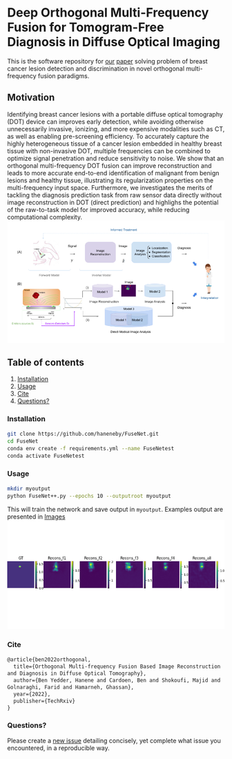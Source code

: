 # Deep Orthogonal Multi-Frequency Fusion for Tomogram-Free Diagnosis in Diffuse Optical Imaging
This is the software repository for [our](https://www2.cs.sfu.ca/~hamarneh/ecopy/techrxiv_21574533.pdf) [paper](#cite) solving problem of breast cancer lesion detection and discrimination in novel orthogonal multi-frequency fusion paradigms.
## Motivation
Identifying breast cancer lesions with a portable diffuse optical tomography (DOT) device can improves early detection, while avoiding otherwise unnecessarily invasive, ionizing, and more expensive modalities such as CT, as well as enabling pre-screening efficiency. 
To accurately capture the highly heterogeneous tissue of a cancer lesion embedded in healthy breast tissue with non-invasive DOT, multiple frequencies can be combined to optimize signal penetration and reduce sensitivity to noise.
We show that an orthogonal multi-frequency DOT fusion can improve reconstruction and leads to more accurate end-to-end identification of malignant from benign lesions and healthy tissue, illustrating its regularization properties on the multi-frequency input space. Furthermore, we investigates the merits of tackling the diagnosis prediction task from raw sensor data directly without image reconstruction in DOT (direct prediction) and highlighs the potential of the raw-to-task model for improved accuracy, while reducing computational complexity.
![Fig1_TMI2](FuseNet/Images/Fig1_TMI2.png)
## Table of contents
1. [Installation](#install)
3. [Usage](#usage)
4. [Cite](#cite)
6. [Questions?](#faq)

### Installation
<a name="install"></a>

```bash
git clone https://github.com/haneneby/FuseNet.git  
cd FuseNet
conda env create -f requirements.yml --name FuseNetest
conda activate FuseNetest
```
### Usage
<a name="usage"></a>
```bash
mkdir myoutput
python FuseNet++.py --epochs 10 --outputroot myoutput
```
This will train the network and save output in `myoutput`.
Examples output are presented in [Images](FuseNet/Images) 
![images/reconst](FuseNet/Images/test_generated_image-19.png?=100x100)

### Cite
<a name="Cite"></a>
```bibtext
@article{ben2022orthogonal,
  title={Orthogonal Multi-frequency Fusion Based Image Reconstruction and Diagnosis in Diffuse Optical Tomography},
  author={Ben Yedder, Hanene and Cardoen, Ben and Shokoufi, Majid and Golnaraghi, Farid and Hamarneh, Ghassan},
  year={2022},
  publisher={TechRxiv}
}
```

### Questions?
<a name="faq"></a>
Please create a [new issue](https://github.com/haneneby/FuseNet/issues/new/choose)  detailing concisely, yet complete what issue you encountered, in a reproducible way.

